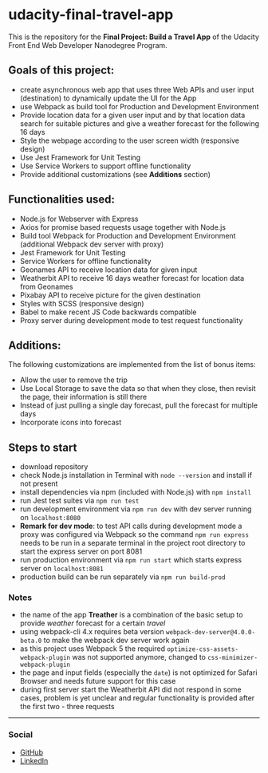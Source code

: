 # udacity-final-travel-app

This is the repository for the **Final Project: Build a Travel App** of the Udacity Front End Web Developer Nanodegree Program.

## Goals of this project:
* create asynchronous web app that uses three Web APIs and user input (destination) to dynamically update the UI for the App
* use Webpack as build tool for Production and Development Environment
* Provide location data for a given user input and by that location data search for suitable pictures and give a weather forecast for the following 16 days
* Style the webpage according to the user screen width (responsive design)
* Use Jest Framework for Unit Testing
* Use Service Workers to support offline functionality
* Provide additional customizations (see **Additions** section)

## Functionalities used:
* Node.js for Webserver with Express
* Axios for promise based requests usage together with Node.js
* Build tool Webpack for Production and Development Environment (additional Webpack dev server with proxy)
* Jest Framework for Unit Testing
* Service Workers for offline functionality
* Geonames API to receive location data for given input
* Weatherbit API to receive 16 days weather forecast for location data from Geonames
* Pixabay API to receive picture for the given destination
* Styles with SCSS (responsive design)
* Babel to make recent JS Code backwards compatible
* Proxy server during development mode to test request functionality

## Additions:
The following customizations are implemented from the list of bonus items:
* Allow the user to remove the trip
* Use Local Storage to save the data so that when they close, then revisit the page, their information is still there
* Instead of just pulling a single day forecast, pull the forecast for multiple days
* Incorporate icons into forecast

## Steps to start
* download repository
* check Node.js installation in Terminal with `node --version` and install if not present
* install dependencies via npm (included with Node.js) with `npm install`
* run Jest test suites via `npm run test`
* run development environment via `npm run dev` with dev server running on `localhost:8080`
* **Remark for dev mode**: to test API calls during development mode a proxy was configured via Webpack so the command `npm run express` needs to be run in a separate terminal in the project root directory to start the express server on port 8081
* run production environment via `npm run start` which starts express server on `localhost:8081`
* production build can be run separately via `npm run build-prod`

### Notes
* the name of the app **Treather** is a combination of the basic setup to provide *weather* forecast for a certain *travel*
* using webpack-cli 4.x requires beta version `webpack-dev-server@4.0.0-beta.0` to make the webpack dev server work again
* as this project uses Webpack 5 the required `optimize-css-assets-webpack-plugin` was not supported anymore, changed to `css-minimizer-webpack-plugin`
* the page and input fields (especially the `date`) is not optimized for Safari Browser and needs future support for this case
* during first server start the Weatherbit API did not respond in some cases, problem is yet unclear and regular functionality is provided after the first two - three requests

---

### Social
* [GitHub](https://github.com/MartinSchuhmacher)
* [LinkedIn](https://www.linkedin.com/in/martinschuhmacher/)
